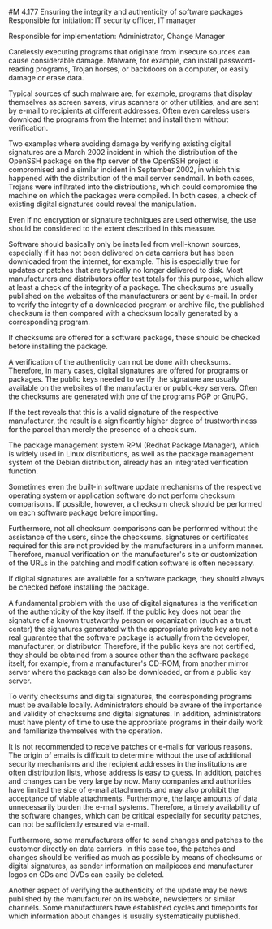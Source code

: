 #M 4.177 Ensuring the integrity and authenticity of software packages
Responsible for initiation: IT security officer, IT manager

Responsible for implementation: Administrator, Change Manager

Carelessly executing programs that originate from insecure sources can cause considerable damage. Malware, for example, can install password-reading programs, Trojan horses, or backdoors on a computer, or easily damage or erase data.

Typical sources of such malware are, for example, programs that display themselves as screen savers, virus scanners or other utilities, and are sent by e-mail to recipients at different addresses. Often even careless users download the programs from the Internet and install them without verification.

Two examples where avoiding damage by verifying existing digital signatures are a March 2002 incident in which the distribution of the OpenSSH package on the ftp server of the OpenSSH project is compromised and a similar incident in September 2002, in which this happened with the distribution of the mail server sendmail. In both cases, Trojans were infiltrated into the distributions, which could compromise the machine on which the packages were compiled. In both cases, a check of existing digital signatures could reveal the manipulation.

Even if no encryption or signature techniques are used otherwise, the use should be considered to the extent described in this measure.

Software should basically only be installed from well-known sources, especially if it has not been delivered on data carriers but has been downloaded from the internet, for example. This is especially true for updates or patches that are typically no longer delivered to disk. Most manufacturers and distributors offer test totals for this purpose, which allow at least a check of the integrity of a package. The checksums are usually published on the websites of the manufacturers or sent by e-mail. In order to verify the integrity of a downloaded program or archive file, the published checksum is then compared with a checksum locally generated by a corresponding program.

If checksums are offered for a software package, these should be checked before installing the package.

A verification of the authenticity can not be done with checksums. Therefore, in many cases, digital signatures are offered for programs or packages. The public keys needed to verify the signature are usually available on the websites of the manufacturer or public-key servers. Often the checksums are generated with one of the programs PGP or GnuPG.

If the test reveals that this is a valid signature of the respective manufacturer, the result is a significantly higher degree of trustworthiness for the parcel than merely the presence of a check sum.

The package management system RPM (Redhat Package Manager), which is widely used in Linux distributions, as well as the package management system of the Debian distribution, already has an integrated verification function.

Sometimes even the built-in software update mechanisms of the respective operating system or application software do not perform checksum comparisons. If possible, however, a checksum check should be performed on each software package before importing.

Furthermore, not all checksum comparisons can be performed without the assistance of the users, since the checksums, signatures or certificates required for this are not provided by the manufacturers in a uniform manner. Therefore, manual verification on the manufacturer's site or customization of the URLs in the patching and modification software is often necessary.

If digital signatures are available for a software package, they should always be checked before installing the package.

A fundamental problem with the use of digital signatures is the verification of the authenticity of the key itself. If the public key does not bear the signature of a known trustworthy person or organization (such as a trust center) the signatures generated with the appropriate private key are not a real guarantee that the software package is actually from the developer, manufacturer, or distributor. Therefore, if the public keys are not certified, they should be obtained from a source other than the software package itself, for example, from a manufacturer's CD-ROM, from another mirror server where the package can also be downloaded, or from a public key server.

To verify checksums and digital signatures, the corresponding programs must be available locally. Administrators should be aware of the importance and validity of checksums and digital signatures. In addition, administrators must have plenty of time to use the appropriate programs in their daily work and familiarize themselves with the operation.

It is not recommended to receive patches or e-mails for various reasons. The origin of emails is difficult to determine without the use of additional security mechanisms and the recipient addresses in the institutions are often distribution lists, whose address is easy to guess. In addition, patches and changes can be very large by now. Many companies and authorities have limited the size of e-mail attachments and may also prohibit the acceptance of viable attachments. Furthermore, the large amounts of data unnecessarily burden the e-mail systems. Therefore, a timely availability of the software changes, which can be critical especially for security patches, can not be sufficiently ensured via e-mail.

Furthermore, some manufacturers offer to send changes and patches to the customer directly on data carriers. In this case too, the patches and changes should be verified as much as possible by means of checksums or digital signatures, as sender information on mailpieces and manufacturer logos on CDs and DVDs can easily be deleted.

Another aspect of verifying the authenticity of the update may be news published by the manufacturer on its website, newsletters or similar channels. Some manufacturers have established cycles and timepoints for which information about changes is usually systematically published.



